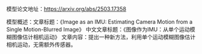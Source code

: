 模型论文地址：https://arxiv.org/abs/2503.17358

模型概述：文章标题：《Image as an IMU: Estimating Camera Motion from a Single Motion-Blurred Image》
中文文章标题：《图像作为IMU：从单个运动模糊图像估计相机运动》
文章内容：提出一种新方法，利用单个运动模糊图像估计相机运动，无需额外传感器。

